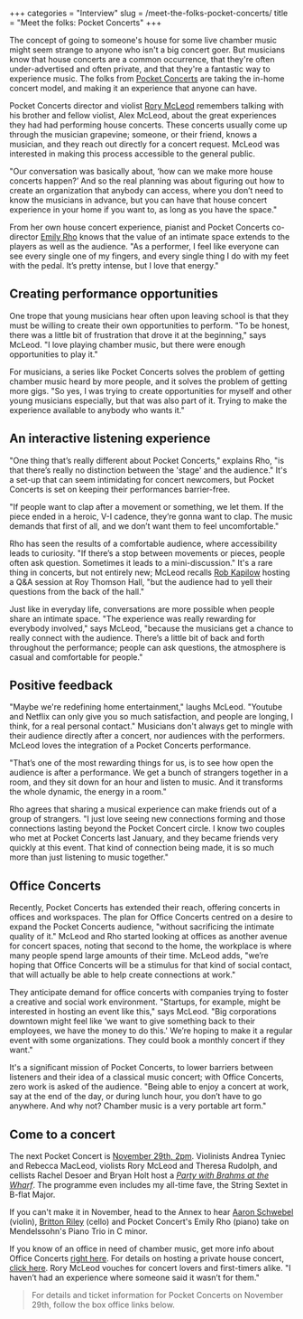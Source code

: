 +++
categories = "Interview"
slug = /meet-the-folks-pocket-concerts/
title = "Meet the folks: Pocket Concerts"
+++


The concept of going to someone's house for some live chamber music might seem strange to anyone who isn't a big concert goer. But musicians know that house concerts are a common occurrence, that they're often under-advertised and often private, and that they're a fantastic way to experience music. The folks from [Pocket Concerts](/scene/companies/pocket-concerts/) are taking the in-home concert model, and making it an experience that anyone can have.

Pocket Concerts director and violist [Rory McLeod](/scene/people/rory-mcleod/) remembers talking with his brother and fellow violist, Alex McLeod, about the great experiences they had had performing house concerts. These concerts usually come up through the musician grapevine; someone, or their friend, knows a musician, and they reach out directly for a concert request. McLeod was interested in making this process accessible to the general public.

"Our conversation was basically about, ‘how can we make more house concerts happen?’ And so the real planning was about figuring out how to create an organization that anybody can access, where you don’t need to know the musicians in advance, but you can have that house concert experience in your home if you want to, as long as you have the space."

From her own house concert experience, pianist and Pocket Concerts co-director [Emily Rho](/scene/people/emily-rho/) knows that the value of an intimate space extends to the players as well as the audience. "As a performer, I feel like everyone can see every single one of my fingers, and every single thing I do with my feet with the pedal. It’s pretty intense, but I love that energy."

## Creating performance opportunities

One trope that young musicians hear often upon leaving school is that they must be willing to create their own opportunities to perform. "To be honest, there was a little bit of frustration that drove it at the beginning," says McLeod. "I love playing chamber music, but there were enough opportunities to play it." 

For musicians, a series like Pocket Concerts solves the problem of getting chamber music heard by more people, and it solves the problem of getting more gigs. "So yes, I was trying to create opportunities for myself and other young musicians especially, but that was also part of it. Trying to make the experience available to anybody who wants it."

## An interactive listening experience

"One thing that’s really different about Pocket Concerts," explains Rho, "is that there’s really no distinction between the 'stage' and the audience." It's a set-up that can seem intimidating for concert newcomers, but Pocket Concerts is set on keeping their performances barrier-free.

"If people want to clap after a movement or something, we let them. If the piece ended in a heroic, V-I cadence, they’re gonna want to clap. The music demands that first of all, and we don’t want them to feel uncomfortable."

Rho has seen the results of a comfortable audience, where accessibility leads to curiosity. "If there’s a stop between movements or pieces, people often ask question. Sometimes it leads to a mini-discussion." It's a rare thing in concerts, but not entirely new; McLeod recalls [Rob Kapilow](http://www.robkapilow.com/) hosting a Q&A session at Roy Thomson Hall, "but the audience had to yell their questions from the back of the hall." 

Just like in everyday life, conversations are more possible when people share an intimate space. "The experience was really rewarding for everybody involved," says McLeod, "because the musicians get a chance to really connect with the audience. There’s a little bit of back and forth throughout the performance; people can ask questions, the atmosphere is casual and comfortable for people."

## Positive feedback

"Maybe we're redefining home entertainment," laughs McLeod. "Youtube and Netflix can only give you so much satisfaction, and people are longing, I think, for a real personal contact." Musicians don't always get to mingle with their audience directly after a concert, nor audiences with the performers. McLeod loves the integration of a Pocket Concerts performance.

"That’s one of the most rewarding things for us, is to see how open the audience is after a performance. We get a bunch of strangers together in a room, and they sit down for an hour and listen to music. And it transforms the whole dynamic, the energy in a room." 

Rho agrees that sharing a musical experience can make friends out of a group of strangers. "I just love seeing new connections forming and those connections lasting beyond the Pocket Concert circle. I know two couples who met at Pocket Concerts last January, and they became friends very quickly at this event. That kind of connection being made, it is so much more than just listening to music together."

## Office Concerts

Recently, Pocket Concerts has extended their reach, offering concerts in offices and workspaces. The plan for Office Concerts centred on a desire to expand the Pocket Concerts audience, "without sacrificing the intimate quality of it." McLeod and Rho started looking at offices as another avenue for concert spaces, noting that second to the home, the workplace is where many people spend large amounts of their time. McLeod adds, "we’re hoping that Office Concerts will be a stimulus for that kind of social contact, that will actually be able to help create connections at work."

They anticipate demand for office concerts with companies trying to foster a creative and social work environment. "Startups, for example, might be interested in hosting an event like this," says McLeod. "Big corporations downtown might feel like ‘we want to give something back to their employees, we have the money to do this.' We’re hoping to make it a regular event with some organizations. They could book a monthly concert if they want."

It's a significant mission of Pocket Concerts, to lower barriers between listeners and their idea of a classical music concert; with Office Concerts, zero work is asked of the audience. "Being able to enjoy a concert at work, say at the end of the day, or during lunch hour, you don’t have to go anywhere. And why not? Chamber music is a very portable art form."

## Come to a concert

The next Pocket Concert is [November 29th, 2pm](https://www.universe.com/events/pocket-concerts-presents-brahms-at-the-wharf-tickets-toronto-SN18H4). Violinists Andrea Tyniec and Rebecca MacLeod, violists Rory McLeod and Theresa Rudolph, and cellists Rachel Desoer and Bryan Holt host a [*Party with Brahms at the Wharf*](https://www.universe.com/events/pocket-concerts-presents-brahms-at-the-wharf-tickets-toronto-SN18H4). The programme even includes my all-time fave, the String Sextet in B-flat Major.

If you can't make it in November, head to the Annex to hear [Aaron Schwebel](/scene/people/aaron-schwebel/) (violin), [Britton Riley](/scene/people/britton-riley/) (cello) and Pocket Concert's Emily Rho (piano) take on Mendelssohn's Piano Trio in C minor.

If you know of an office in need of chamber music, get more info about Office Concerts [right here](http://www.pocketconcerts.ca/#!office-pocket-concerts/mli9a). For details on hosting a private house concert, [click here](http://www.pocketconcerts.ca/#!private-pocket-concerts/c380). Rory McLeod vouches for concert lovers and first-timers alike. "I haven’t had an experience where someone said it wasn’t for them."

>For details and ticket information for Pocket Concerts on November 29th, follow the box office links below.
